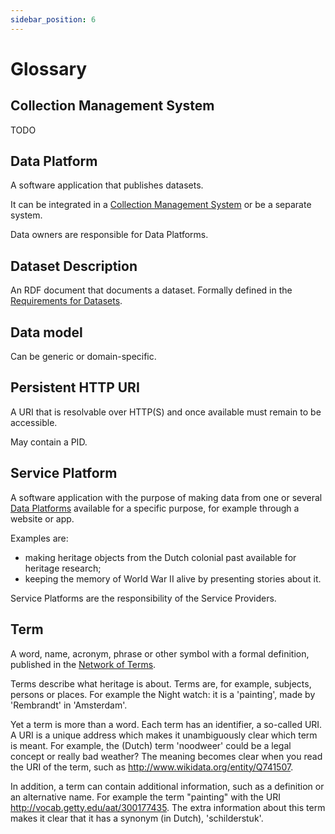 ```yaml
---
sidebar_position: 6
---
```


# Glossary

## Collection Management System

TODO

## Data Platform

A software application that publishes datasets. 

It can be integrated in a [Collection Management System](#collection-management-system) or be a separate system.

Data owners are responsible for Data Platforms.

## Dataset Description

An RDF document that documents a dataset. Formally defined in the [Requirements for Datasets](https://netwerk-digitaal-erfgoed.github.io/requirements-datasets/).

## Data model

Can be generic or domain-specific.

## Persistent HTTP URI

A URI that is resolvable over HTTP(S) and once available must remain to be accessible. 

May contain a PID.

## Service Platform

A software application with the purpose of making data from one or several [Data Platforms](#data-platform)
available for a specific purpose, for example through a website or app.

Examples are:

- making heritage objects from the Dutch colonial past available for heritage research;
- keeping the memory of World War II alive by presenting stories about it.

Service Platforms are the responsibility of the Service Providers.

## Term

A word, name, acronym, phrase or other symbol with a formal definition, published in the [Network of Terms](/services/network-of-terms/index.md).

Terms describe what heritage is about. Terms are, for example, subjects, persons or places. For example the Night watch: it is a 'painting', made by 'Rembrandt' in 'Amsterdam'.

Yet a term is more than a word. Each term has an identifier, a so-called URI. A URI is a unique address which makes it unambiguously clear which term is meant. For example, the (Dutch) term 'noodweer' could be a legal concept or really bad weather? The meaning becomes clear when you read the URI of the term, such as http://www.wikidata.org/entity/Q741507.

In addition, a term can contain additional information, such as a definition or an alternative name. For example the term "painting" with the URI http://vocab.getty.edu/aat/300177435. The extra information about this term makes it clear that it has a synonym (in Dutch), 'schilderstuk'.

